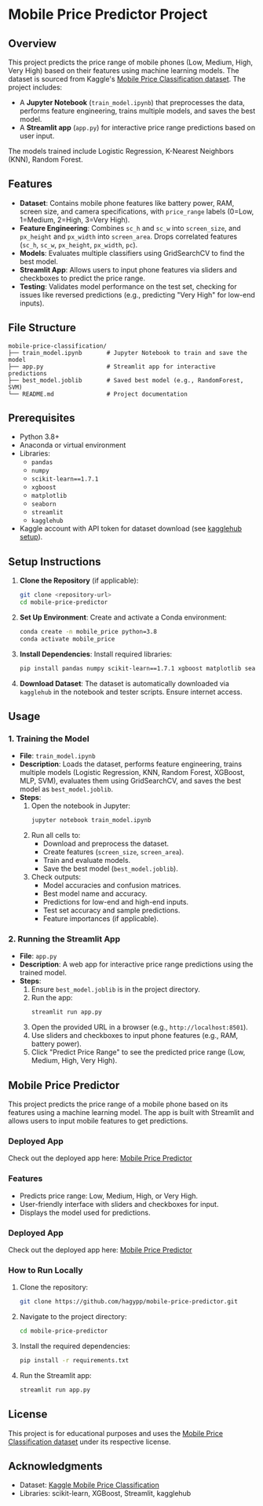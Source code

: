# Mobile Price Predictor Project

## Overview
This project predicts the price range of mobile phones (Low, Medium, High, Very High) based on their features using machine learning models. The dataset is sourced from Kaggle's [Mobile Price Classification dataset](https://www.kaggle.com/datasets/iabhishekofficial/mobile-price-classification). The project includes:

- A **Jupyter Notebook** (`train_model.ipynb`) that preprocesses the data, performs feature engineering, trains multiple models, and saves the best model.
- A **Streamlit app** (`app.py`) for interactive price range predictions based on user input.

The models trained include Logistic Regression, K-Nearest Neighbors (KNN), Random Forest.

## Features
- **Dataset**: Contains mobile phone features like battery power, RAM, screen size, and camera specifications, with `price_range` labels (0=Low, 1=Medium, 2=High, 3=Very High).
- **Feature Engineering**: Combines `sc_h` and `sc_w` into `screen_size`, and `px_height` and `px_width` into `screen_area`. Drops correlated features (`sc_h`, `sc_w`, `px_height`, `px_width`, `pc`).
- **Models**: Evaluates multiple classifiers using GridSearchCV to find the best model.
- **Streamlit App**: Allows users to input phone features via sliders and checkboxes to predict the price range.
- **Testing**: Validates model performance on the test set, checking for issues like reversed predictions (e.g., predicting "Very High" for low-end inputs).

## File Structure
```
mobile-price-classification/
├── train_model.ipynb       # Jupyter Notebook to train and save the model
├── app.py                  # Streamlit app for interactive predictions
├── best_model.joblib       # Saved best model (e.g., RandomForest, SVM)
└── README.md               # Project documentation
```

## Prerequisites
- Python 3.8+
- Anaconda or virtual environment
- Libraries:
  - `pandas`
  - `numpy`
  - `scikit-learn==1.7.1`
  - `xgboost`
  - `matplotlib`
  - `seaborn`
  - `streamlit`
  - `kagglehub`
- Kaggle account with API token for dataset download (see [kagglehub setup](https://github.com/Kaggle/kagglehub#authentication)).

## Setup Instructions
1. **Clone the Repository** (if applicable):
   ```bash
   git clone <repository-url>
   cd mobile-price-predictor
   ```

2. **Set Up Environment**:
   Create and activate a Conda environment:
   ```bash
   conda create -n mobile_price python=3.8
   conda activate mobile_price
   ```

3. **Install Dependencies**:
   Install required libraries:
   ```bash
   pip install pandas numpy scikit-learn==1.7.1 xgboost matplotlib seaborn streamlit kagglehub
   ```

4. **Download Dataset**:
   The dataset is automatically downloaded via `kagglehub` in the notebook and tester scripts. Ensure internet access.


## Usage
### 1. Training the Model
- **File**: `train_model.ipynb`
- **Description**: Loads the dataset, performs feature engineering, trains multiple models (Logistic Regression, KNN, Random Forest, XGBoost, MLP, SVM), evaluates them using GridSearchCV, and saves the best model as `best_model.joblib`.
- **Steps**:
  1. Open the notebook in Jupyter:
     ```bash
     jupyter notebook train_model.ipynb
     ```
  2. Run all cells to:
     - Download and preprocess the dataset.
     - Create features (`screen_size`, `screen_area`).
     - Train and evaluate models.
     - Save the best model (`best_model.joblib`).
  3. Check outputs:
     - Model accuracies and confusion matrices.
     - Best model name and accuracy.
     - Predictions for low-end and high-end inputs.
     - Test set accuracy and sample predictions.
     - Feature importances (if applicable).

### 2. Running the Streamlit App
- **File**: `app.py`
- **Description**: A web app for interactive price range predictions using the trained model.
- **Steps**:
  1. Ensure `best_model.joblib` is in the project directory.
  2. Run the app:
     ```bash
     streamlit run app.py
     ```
  3. Open the provided URL in a browser (e.g., `http://localhost:8501`).
  4. Use sliders and checkboxes to input phone features (e.g., RAM, battery power).
  5. Click "Predict Price Range" to see the predicted price range (Low, Medium, High, Very High).

## Mobile Price Predictor

This project predicts the price range of a mobile phone based on its features using a machine learning model. The app is built with Streamlit and allows users to input mobile features to get predictions.

### Deployed App

Check out the deployed app here: [Mobile Price Predictor](https://mobile-price-predictor-hagypp.streamlit.app/)

### Features

- Predicts price range: Low, Medium, High, or Very High.
- User-friendly interface with sliders and checkboxes for input.
- Displays the model used for predictions.

### Deployed App

Check out the deployed app here: [Mobile Price Predictor](https://mobile-price-predictor-hagypp.streamlit.app/)


### How to Run Locally

1. Clone the repository:
   ```bash
   git clone https://github.com/hagypp/mobile-price-predictor.git
   ```
2. Navigate to the project directory:
   ```bash
   cd mobile-price-predictor
   ```
3. Install the required dependencies:
   ```bash
   pip install -r requirements.txt
   ```
4. Run the Streamlit app:
   ```bash
   streamlit run app.py
   ```

## License
This project is for educational purposes and uses the [Mobile Price Classification dataset](https://www.kaggle.com/datasets/iabhishekofficial/mobile-price-classification) under its respective license.

## Acknowledgments
- Dataset: [Kaggle Mobile Price Classification](https://www.kaggle.com/datasets/iabhishekofficial/mobile-price-classification)
- Libraries: scikit-learn, XGBoost, Streamlit, kagglehub

